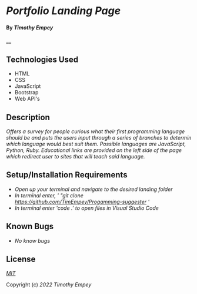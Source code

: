 # _Portfolio Landing Page_

#### By _**Timothy Empey**_

#### __

## Technologies Used

* HTML
* CSS
* JavaScript
* Bootstrap
* Web API's

## Description

_Offers a survey for people curious what their first programming language should be and puts the users input through a series of branches to determin which language would best suit them. Possible languages are JavaScript, Python, Ruby. Educational links are provided on the left side of the page which redirect user to sites that will teach said language._

## Setup/Installation Requirements

* _Open up your terminal and navigate to the desired landing folder_
* _In terminal enter, ' "git clone https://github.com/TimEmpey/Progamming-suggester '_
* _In terminal enter 'code .' to open files in Visual Studio Code_

## Known Bugs

* _No know bugs_

## License

_[MIT](https://en.wikipedia.org/wiki/MIT_License)_

Copyright (c) _2022_ _Timothy Empey_